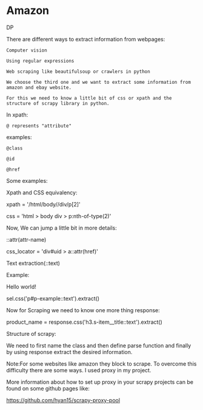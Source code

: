 # Amazon
DP

There are different ways to extract information from webpages:

    Computer vision

    Using regular expressions

    Web scraping like beautifulsoup or crawlers in python

    We choose the third one and we want to extract some information from amazon and ebay website.

    For this we need to know a little bit of css or xpath and the structure of scrapy library in python.

 In xpath:

    @ represents "attribute"

 examples:

    @class

    @id

    @href

Some examples:

Xpath and CSS equivalency:

xpath = '/html/body//div/p[2]'

css = 'html > body div > p:nth-of-type(2)'

Now, We can jump a little bit in more details:

::attr(attr-name)

css_locator = 'div#uid > a::attr(href)'

Text extraction(::text)

Example:

Hello world!

sel.css('p#p-example::text').extract()

Now for Scraping we need to know one more thing response:

product_name = response.css('h3.s-item__title::text').extract()

Structure of scrapy:

We need to first name the class and then define parse function and finally by using response extract the desired information.

Note:For some websites like amazon they block to scrape. To overcome this difficulty there are some ways. I used proxy in my project.

More information about how to set up proxy in your scrapy projects can be found on some github pages like:

https://github.com/hyan15/scrapy-proxy-pool
